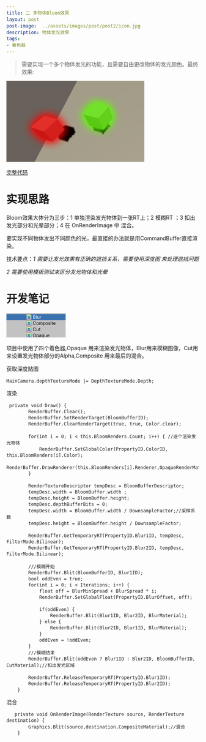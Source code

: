```yaml
---
title: 二 多物体Bloom效果
layout: post
post-image:  ../assets/images/post/post2/icon.jpg
description: 物体发光效果
tags:
- 着色器
---
```




>   需要实现一个多个物体发光的功能，且需要自由更改物体的发光颜色。最终效果:

![final](../assets/images/post/post2/final.png)

[完整代码](https://github.com/boomxiao/Bloom/)

# 实现思路

Bloom效果大体分为三步：1 单独渲染发光物体到一张RT上；2 模糊RT ；3 扣出发光部分和光晕部分；4 在 OnRenderImage 中 混合。

要实现不同物体发出不同颜色的光，最直接的办法就是用CommandBuffer直接渲染。

技术要点：*1 需要让发光效果有正确的遮挡关系，需要使用深度图                 来处理遮挡问题*   

*2 需要使用模板测试来区分发光物体和光晕*



# 开发笔记

![shaders](../assets/images/post/post2/shaders.png)

项目中使用了四个着色器,Opaque 用来渲染发光物体，Blur用来模糊图像，Cut用来设置发光物体部分的Alpha,Composite 用来最后的混合。



获取深度贴图

```
MainCamera.depthTextureMode |= DepthTextureMode.Depth;
```

渲染

```
 private void Draw() {
        RenderBuffer.Clear();
        RenderBuffer.SetRenderTarget(BloomBufferID);
        RenderBuffer.ClearRenderTarget(true, true, Color.clear);

        for(int i = 0; i < this.BloomRenders.Count; i++) { //逐个渲染发光物体
            RenderBuffer.SetGlobalColor(PropertyID.ColorID, this.BloomRenders[i].Color);
            RenderBuffer.DrawRenderer(this.BloomRenders[i].Renderer,OpaqueRenderMaterial);
        }

        RenderTextureDescriptor tempDesc = BloomBufferDescriptor;
        tempDesc.width = BloomBuffer.width ;
        tempDesc.height = BloomBuffer.height;
        tempDesc.depthBufferBits = 0;
        tempDesc.width = BloomBuffer.width / DownsampleFactor;//采样系数
        tempDesc.height = BloomBuffer.height / DownsampleFactor;

        RenderBuffer.GetTemporaryRT(PropertyID.Blur1ID, tempDesc, FilterMode.Bilinear);
        RenderBuffer.GetTemporaryRT(PropertyID.Blur2ID, tempDesc, FilterMode.Bilinear);

        ///模糊开始
        RenderBuffer.Blit(BloomBufferID, Blur1ID);
        bool oddEven = true;
        for(int i = 0; i < Iterations; i++) {
            float off = BlurMinSpread + BlurSpread * i;
            RenderBuffer.SetGlobalFloat(PropertyID.BlurOffset, off);

            if(oddEven) {
                RenderBuffer.Blit(Blur1ID, Blur2ID, BlurMaterial);
            } else {
                RenderBuffer.Blit(Blur2ID, Blur1ID, BlurMaterial);
            }
            oddEven = !oddEven;
        }
        ///模糊结束
        RenderBuffer.Blit(oddEven ? Blur1ID : Blur2ID, BloomBufferID, CutMaterial);//扣出发光区域

        RenderBuffer.ReleaseTemporaryRT(PropertyID.Blur1ID);
        RenderBuffer.ReleaseTemporaryRT(PropertyID.Blur2ID);
    }
```

混合

```
   private void OnRenderImage(RenderTexture source, RenderTexture destination) {
        Graphics.Blit(source,destination,CompositeMaterial);//混合
    }
```

